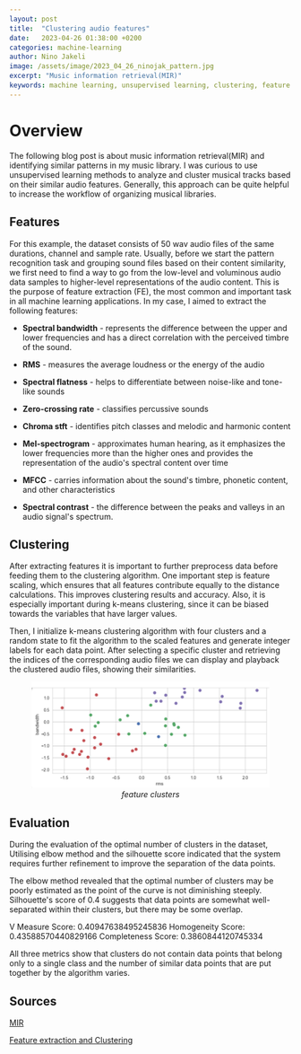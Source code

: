```yaml
---
layout: post
title:  "Clustering audio features"
date:   2023-04-26 01:38:00 +0200
categories: machine-learning
author: Nino Jakeli
image: /assets/image/2023_04_26_ninojak_pattern.jpg
excerpt: "Music information retrieval(MIR)"
keywords: machine learning, unsupervised learning, clustering, feature extraction
---
```


# Overview

The following blog post is about music information retrieval(MIR) and identifying similar patterns in my music library. I was curious to use unsupervised learning methods to analyze and cluster musical tracks based on their similar audio features. Generally, this approach can be quite helpful to increase the workflow of organizing musical libraries.

## Features

For this example, the dataset consists of 50 wav audio files of the same durations, channel and sample rate. Usually, before we start the pattern recognition task and grouping sound files based on their content similarity, we first need to find a way to go from the low-level and voluminous audio data samples to higher-level representations of the audio content. This is the purpose of feature extraction (FE), the most common and important task in all machine learning applications. In my case, I aimed to extract the following features: 

* **Spectral bandwidth** - represents the difference between the upper and lower frequencies and has a direct correlation with the perceived timbre of the sound. 

* **RMS** - measures the average loudness or the energy of the audio

* **Spectral flatness** - helps to differentiate between noise-like and tone-like sounds

* **Zero-crossing rate** - classifies percussive sounds

* **Chroma stft** - identifies pitch classes and melodic and harmonic content

* **Mel-spectrogram** - approximates human hearing, as it emphasizes the 
lower frequencies more than the higher ones and provides the representation of the audio's spectral content over time

* **MFCC** - carries information about the sound's timbre, phonetic content, and other characteristics

* **Spectral contrast** - the difference between the peaks and valleys in an audio signal's spectrum.

## Clustering

After extracting features it is important to further preprocess data before feeding them to the clustering algorithm. One important step is feature scaling, which ensures that all features contribute equally to the distance calculations. This improves clustering results and accuracy. Also, it is especially important during k-means clustering, since it can be biased towards the variables that have larger values.

Then, I initialize k-means clustering algorithm with four clusters and a random state to fit the algorithm to the scaled features and generate integer labels for each data point. After selecting a specific cluster and retrieving the indices of the corresponding audio files we can display and playback the clustered audio files, showing their similarities.

<figure style="text-align: center;">
   <img src="/assets/image/2023_04_26_ninojak_features.png" alt="Alternate Text" title="Image Title" width="auto" />
   <figcaption style="font-style: italic;">feature clusters</figcaption>
</figure>

## Evaluation

During the evaluation of the optimal number of clusters in the dataset, Utilising elbow method and the silhouette score indicated that the system requires further refinement to improve the separation of the data points.

The elbow method revealed that the optimal number of clusters may be poorly estimated as the point of the curve is not diminishing steeply.
Silhouette's score of 0.4 suggests that data points are somewhat well-separated within their clusters, but there may be some overlap. 

V Measure Score: 0.40947638495245836
Homogeneity Score: 0.43588570440829166
Completeness Score: 0.3860844120745334


All three metrics show that clusters do not contain data points that belong only to a single class and the number of similar data points that are put together by the algorithm varies.

## Sources

[MIR](https://colab.research.google.com/github/stevetjoa/musicinformationretrieval.com/blob/gh-pages/why_mir.ipynb)

[Feature extraction and Clustering](https://medium.com/heuristicsaudio-signal-feature-extraction-and-clustering-935319d2225)
